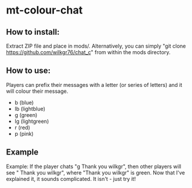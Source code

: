 # mt-colour-chat
## How to install:
Extract ZIP file and place in mods/. Alternatively, you can simply "git clone https://github.com/wilkgr76/chat_c" from within the mods directory.
## How to use:
Players can prefix their messages with a letter (or series of letters) and it will colour their message. 
* b (blue)
* lb (lightblue)
* g (green)
* lg (lightgreen)
* r (red)
* p (pink)

## Example
Example: If the player chats "g Thank you wilkgr", then other players will see "<you> Thank you wilkgr", where "Thank you wilkgr" is green. Now that I've explained it, it sounds complicated. It isn't - just try it!
